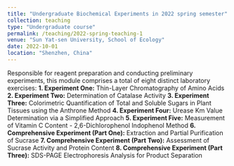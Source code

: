 ```yaml
---
title: "Undergraduate Biochemical Experiments in 2022 spring semester"
collection: teaching
type: "Undergraduate course"
permalink: /teaching/2022-spring-teaching-1
venue: "Sun Yat-sen University, School of Ecology"
date: 2022-10-01
location: "Shenzhen, China"
---
```


Responsible for reagent preparation and conducting preliminary experiments, this module comprises a total of eight distinct laboratory exercises:
 **1. Experiment One:** Thin-Layer Chromatography of Amino Acids
 **2. Experiment Two:** Determination of Catalase Activity
 **3. Experiment Three:** Colorimetric Quantification of Total and Soluble Sugars in Plant Tissues using the Anthrone Method
 **4. Experiment Four:** Urease Km Value Determination via a Simplified Approach
 **5. Experiment Five:** Measurement of Vitamin C Content - 2,6-Dichlorophenol Indophenol Method
 **6. Comprehensive Experiment (Part One):** Extraction and Partial Purification of Sucrase
 **7. Comprehensive Experiment (Part Two):** Assessment of Sucrase Activity and Protein Content
 **8. Comprehensive Experiment (Part Three):** SDS-PAGE Electrophoresis Analysis for Product Separation

